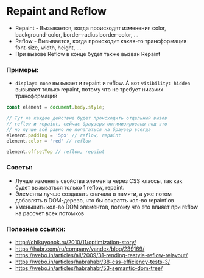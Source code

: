 # Repaint and Reflow

- Repaint - Вызывается, когда происходят изменения color, background-color, border-radius border-color, ...
- Reflow - Вызывается, когда происходит какая-то трансформация font-size, width, height, ...
- При вызове Reflow в конце будет также вызван Repaint

### Примеры:

- `display: none` вызывает и repaint и reflow. А вот `visibility: hidden` вызывает только repaint, потому что не требует никаких трансформаций

```js
const element = document.body.style;

// Тут на каждое действие будет происходить отдельный вызов
// reflow и repaint, сейчас браузеры оптимизированы под это
// но лучше всё равно не полагаться на браузер всегда
element.padding = '5px' // reflow, repaint
element.color = 'red' // reflow

element.offsetTop // reflow, repaint
```

### Советы:

- Лучше изменять свойства элемента через CSS классы, так как будет вызываться только 1 reflow, repaint.
- Элементы лучше создавать сначала в памяти, а уже потом добавлять в DOM-дерево, что бы сократть кол-во repaint'ов
- Уменьшить кол-во DOM элементов, потому что это влияет при reflow на рассчет всех потомков


### Полезные ссылки:
- http://chikuyonok.ru/2010/11/optimization-story/
- https://habr.com/ru/company/yandex/blog/239169/
- https://webo.in/articles/all/2009/31-rending-restyle-reflow-relayout/
- https://webo.in/articles/habrahabr/38-css-efficiency-tests-3/
- https://webo.in/articles/habrahabr/53-semantic-dom-tree/